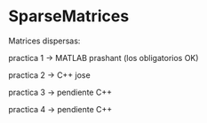 # SparseMatrices

Matrices dispersas:

practica 1 -> MATLAB prashant (los obligatorios OK)

practica 2 -> C++ jose

practica 3 -> pendiente C++

practica 4 -> pendiente C++
